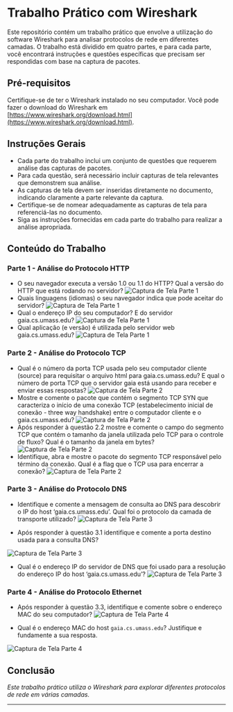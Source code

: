 # Trabalho Prático com Wireshark

Este repositório contém um trabalho prático que envolve a utilização do software Wireshark para analisar protocolos de rede em diferentes camadas. O trabalho está dividido em quatro partes, e para cada parte, você encontrará instruções e questões específicas que precisam ser respondidas com base na captura de pacotes.

## Pré-requisitos

Certifique-se de ter o Wireshark instalado no seu computador. Você pode fazer o download do Wireshark em [https://www.wireshark.org/download.html](https://www.wireshark.org/download.html).

## Instruções Gerais

- Cada parte do trabalho inclui um conjunto de questões que requerem análise das capturas de pacotes.
- Para cada questão, será necessário incluir capturas de tela relevantes que demonstrem sua análise.
- As capturas de tela devem ser inseridas diretamente no documento, indicando claramente a parte relevante da captura.
- Certifique-se de nomear adequadamente as capturas de tela para referenciá-las no documento.
- Siga as instruções fornecidas em cada parte do trabalho para realizar a análise apropriada.

## Conteúdo do Trabalho

### Parte 1 - Análise do Protocolo HTTP

-  O seu navegador executa a versão 1.0 ou 1.1 do HTTP? Qual a versão do HTTP que está rodando no
servidor?
![Captura de Tela Parte 1](Screenshots/parte1_1.png)
- Quais linguagens (idiomas) o seu navegador indica que pode aceitar do servidor?
![Captura de Tela Parte 1](Screenshots/parte1_2.png)
- Qual o endereço IP do seu computador? E do servidor gaia.cs.umass.edu?
![Captura de Tela Parte 1](Screenshots/parte1_3.png)
- Qual aplicação (e versão) é utilizada pelo servidor web gaia.cs.umass.edu?
![Captura de Tela Parte 1](Screenshots/parte1_4.png)

### Parte 2 - Análise do Protocolo TCP

- Qual é o número da porta TCP usada pelo seu computador cliente (source) para requisitar o arquivo
html para gaia.cs.umass.edu? E qual o número de porta TCP que o servidor gaia está usando para receber e enviar
essas respostas?
![Captura de Tela Parte 2](Screenshots/parte2_1.png)
- Mostre e comente o pacote que contém o segmento TCP SYN que caracteriza o início de uma
conexão TCP (estabelecimento inicial de conexão - three way handshake) entre o computador cliente e o
gaia.cs.umass.edu?
![Captura de Tela Parte 2](Screenshots/parte2_2.png)
- Após responder à questão 2.2 mostre e comente o campo do segmento TCP que contém o tamanho
da janela utilizada pelo TCP para o controle de fluxo? Qual é o tamanho da janela em bytes?
![Captura de Tela Parte 2](Screenshots/parte2_3.png)
-  Identifique, abra e mostre o pacote do segmento TCP responsável pelo término da conexão. Qual é
a flag que o TCP usa para encerrar a conexão? 
![Captura de Tela Parte 2](Screenshots/parte2_4.png)


### Parte 3 - Análise do Protocolo DNS

- Identifique e comente a mensagem de consulta ao DNS para descobrir o IP do host
‘gaia.cs.umass.edu’. Qual foi o protocolo da camada de transporte utilizado?
![Captura de Tela Parte 3](Screenshots/parte3_1.png)

-  Após responder à questão 3.1 identifique e comente a porta destino usada para a consulta DNS?

![Captura de Tela Parte 3](Screenshots/parte3_2.png)

- Qual é o endereço IP do servidor de DNS que foi usado para a resolução do endereço IP do host
‘gaia.cs.umass.edu’?
![Captura de Tela Parte 3](Screenshots/parte3_3.png)

### Parte 4 - Análise do Protocolo Ethernet

- Após responder à questão 3.3, identifique e comente sobre o endereço MAC do seu computador?
![Captura de Tela Parte 4](Screenshots/parte4_1.png)

- Qual é o endereço MAC do host `gaia.cs.umass.edu`? Justifique e fundamente a sua resposta.

![Captura de Tela Parte 4](Screenshots/parte4_2.png)

## Conclusão

*Este trabalho prático utiliza o Wireshark para explorar diferentes protocolos de rede em várias camadas.*

--- 

